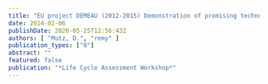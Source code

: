 ```yaml
---
title: "EU project DEMEAU (2012-2015) Demonstration of promising technologies to address emerging pollutants in water and wastewater, Work area 5: Fostering the uptake of novel technologies in the water sector"
date: 2014-02-06
publishDate: 2020-05-25T12:56:43Z
authors: [ "Mutz, D.", "remy" ]
publication_types: ["0"]
abstract: ""
featured: false
publication: "*Life Cycle Assessment Workshop*"
---
```


